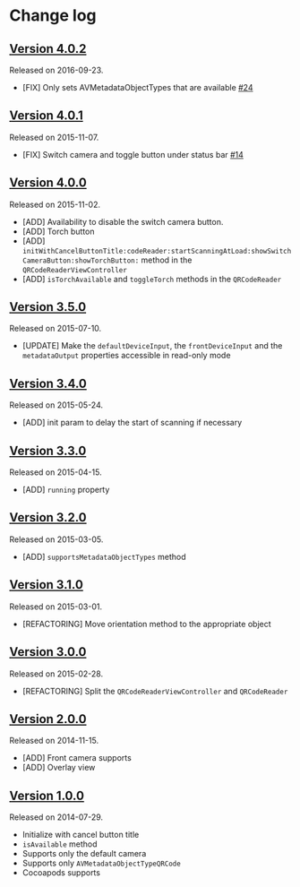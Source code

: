 # Change log

## [Version 4.0.2](https://github.com/yannickl/QRCodeReaderViewController/releases/tag/4.0.2)
Released on 2016-09-23.

- [FIX] Only sets AVMetadataObjectTypes that are available [#24](https://github.com/yannickl/QRCodeReaderViewController/issues/24)

## [Version 4.0.1](https://github.com/yannickl/QRCodeReaderViewController/releases/tag/4.0.1)
Released on 2015-11-07.

- [FIX] Switch camera and toggle button under status bar [#14](https://github.com/yannickl/QRCodeReaderViewController/issues/14)

## [Version 4.0.0](https://github.com/yannickl/QRCodeReaderViewController/releases/tag/4.0.0)
Released on 2015-11-02.

- [ADD] Availability to disable the switch camera button.
- [ADD] Torch button
- [ADD] `initWithCancelButtonTitle:codeReader:startScanningAtLoad:showSwitchCameraButton:showTorchButton:` method in the `QRCodeReaderViewController`
- [ADD] `isTorchAvailable` and `toggleTorch` methods in the `QRCodeReader`

## [Version 3.5.0](https://github.com/yannickl/QRCodeReaderViewController/releases/tag/3.5.0)
Released on 2015-07-10.

- [UPDATE] Make the `defaultDeviceInput`, the `frontDeviceInput` and the `metadataOutput` properties accessible in read-only mode

## [Version 3.4.0](https://github.com/yannickl/QRCodeReaderViewController/releases/tag/3.4.0)
Released on 2015-05-24.

- [ADD] init param to delay the start of scanning if necessary

## [Version 3.3.0](https://github.com/yannickl/QRCodeReaderViewController/releases/tag/3.3.0)
Released on 2015-04-15.

- [ADD] `running` property

## [Version 3.2.0](https://github.com/yannickl/QRCodeReaderViewController/releases/tag/3.2.0)
Released on 2015-03-05.

- [ADD] `supportsMetadataObjectTypes` method

## [Version 3.1.0](https://github.com/yannickl/QRCodeReaderViewController/releases/tag/3.1.0)
Released on 2015-03-01.

- [REFACTORING] Move orientation method to the appropriate object

## [Version 3.0.0](https://github.com/yannickl/QRCodeReaderViewController/releases/tag/3.0.0)
Released on 2015-02-28.

- [REFACTORING] Split the `QRCodeReaderViewController` and `QRCodeReader`

## [Version 2.0.0](https://github.com/yannickl/QRCodeReaderViewController/releases/tag/2.0.0)
Released on 2014-11-15.

- [ADD] Front camera supports
- [ADD] Overlay view

## [Version 1.0.0](https://github.com/yannickl/QRCodeReaderViewController/releases/tag/1.0.0)
Released on 2014-07-29.

- Initialize with cancel button title
- `isAvailable` method
- Supports only the default camera
- Supports only `AVMetadataObjectTypeQRCode`
- Cocoapods supports
